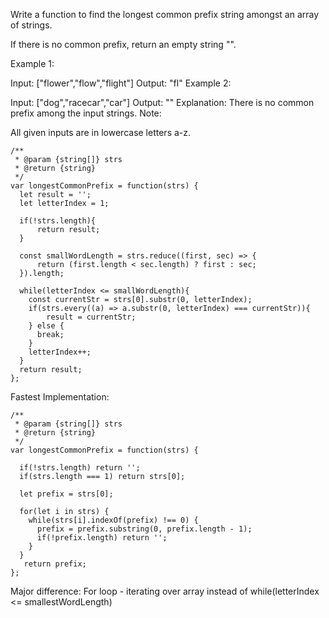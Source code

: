 Write a function to find the longest common prefix string amongst an array of strings.

If there is no common prefix, return an empty string "".

Example 1:

Input: ["flower","flow","flight"]
Output: "fl"
Example 2:

Input: ["dog","racecar","car"]
Output: ""
Explanation: There is no common prefix among the input strings.
Note:

All given inputs are in lowercase letters a-z.
```
/**
 * @param {string[]} strs
 * @return {string}
 */
var longestCommonPrefix = function(strs) {
  let result = '';
  let letterIndex = 1;

  if(!strs.length){
      return result;
  }
    
  const smallWordLength = strs.reduce((first, sec) => {
      return (first.length < sec.length) ? first : sec;
  }).length;
    
  while(letterIndex <= smallWordLength){
    const currentStr = strs[0].substr(0, letterIndex);
    if(strs.every((a) => a.substr(0, letterIndex) === currentStr)){
        result = currentStr;
    } else {
      break;
    }
    letterIndex++;
  }
  return result;
};
```

Fastest Implementation:
```
/**
 * @param {string[]} strs
 * @return {string}
 */
var longestCommonPrefix = function(strs) {
  
  if(!strs.length) return '';
  if(strs.length === 1) return strs[0];
  
  let prefix = strs[0];
  
  for(let i in strs) {
    while(strs[i].indexOf(prefix) !== 0) {
      prefix = prefix.substring(0, prefix.length - 1);
      if(!prefix.length) return '';
    }
  }
   return prefix; 
};
```

Major difference:
For loop - iterating over array instead of while(letterIndex <= smallestWordLength)
